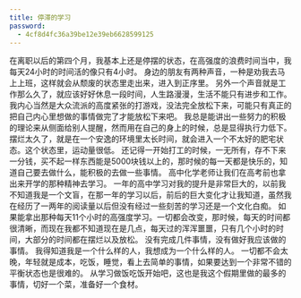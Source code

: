 ```yaml
---
title: 停滞的学习
password:
  - 4cf8d4fc36a39be12e39eb6628599125
---
```

在离职以后的第四个月，我基本上还是停摆的状态，在高强度的浪费时间当中，我每天24小时的时间活的像只有4小时。
身边的朋友有两种声音，一种是劝我去马上上班，这样就会从颓废的状态里走出来，进入到正序里。
另外一个声音就是工作那么久了，就应该好好休息一段时间，人生路漫漫，生活不能只有进步和工作。
我内心当然是大众流派的高度紧张的打游戏，没法完全放松下来，可能只有真正的把自己内心里想做的事情做完了才能放松下来吧。
我总是能讲出一些努力的积极的理论来从侧面给别人提醒，然而用在自己的身上的时候，总是显得执行力低下。
摆烂太久了，就是在一个安逸的环境里太长时间，就会进入一个不太好的肥宅状态。这个状态里，运动量很低。
还记得一开始打工的时候，一无所有，存不下来一分钱，买不起一样东西能是5000块钱以上的，那时候的每一天都是快乐的，知道自己要去做什么，能积极的去做一些事情。
高中化学老师让我们在高考前也拿出来开学的那种精神去学习。
一年的高中学习对我的提升是非常巨大的，以前我不知道我是一个文盲，在那一年的学习以后，前后的巨大变化才让我知道，虽然我在经历了一两年的阅读量以后但没有经过一些刻苦的学习还是一个文化白痴。
如果能拿出那种每天11个小时的高强度学习。一切都会改变，那时候，每天的时间都很清晰，而现在我都不知道现在是几点，每天过的浑浑噩噩，只有几个小时的时间，大部分的时间都在摆烂以及放松。
没有完成几件事情，没有做好我应该做的事情。
我得知道我是一个什么样的人，我想成为一个什么样的人。
一切都不会太晚，年轻就是成本，吃饭，睡觉，看上去简单的事情，如果要达到一个非常不错的平衡状态也是很难的。
从学习做饭吃饭开始吧，这也是我这个假期里做的最多的事情，切好一个菜，准备好一个食材。